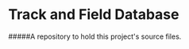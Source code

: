 Track and Field Database
=============================

#####A repository to hold this project's source files.
